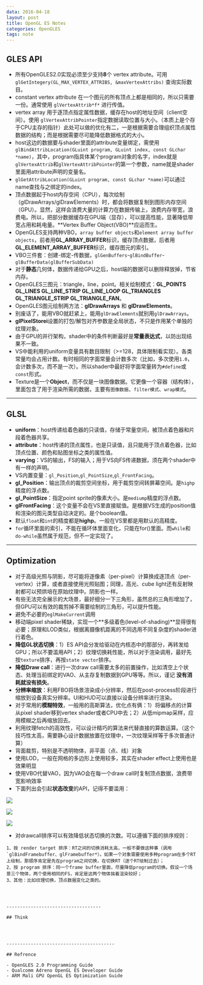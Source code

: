 ```yaml
---
data: 2016-04-18
layout: post
title: OpenGL ES Notes
categories: OpenGLES
tags: note
---
```


## GLES API

- 所有OpenGLES2.0实现必须至少支持**8**个 vertex attribute。可用 `glGetIntegery(GL_MAX_VERTEX_ATTRIBS, &maxVertexAttribs)` 查询实际数目。
- constant vertex attribute 在一个图元的所有顶点上都是相同的，所以只需要一份。通常使用 `glVertexAttrib*f*` 进行传值。
- vertex array 用于逐顶点指定属性数据，缓存在host的地址空间（client空间）。使用 `glVertexAttribPointer`指定数据读取位置与大小。（本质上是个存于CPU主存的指针）此处可以做的优化有二，一是根据需要合理组织顶点属性数据的结构；而是根据需要尽可能降低数据格式的大小。
- host这边的数据要与shader里面的attribute变量绑定，需使用`glBindAttribLocation(GLuint program, GLuint index, const GLchar *name)`，其中，program指具体某个program对象的名字，index就是`glVertexAttrib`和`glVertexAttribPointer`的第一个参数，name就是shader里面用attribute声明的变量名。
- `glGetAttribLocation(GLuint program, const GLchar *name)`可以通过name查找与之绑定的index。
- 顶点数据起于host内存空间（CPU），每次绘制（glDrawArrays/glDrawElements）时，都会将数据复制到图形内存空间（GPU）。显然，这样会浪费大量的计算力在数据传输上，浪费内存带宽，浪费电。所以，把部分数据缓存在GPU端（显存），可以提高性能，显著降低带宽占用和耗电量。**Vertex Buffer Object(VBO)**应运而生。
- OpenGLES支持两种VBO，`array buffer objects`和`element array buffer objects`，前者用**GL_ARRAY_BUFFER**标识，缓存顶点数据，后者用**GL_ELEMENT_ARRAY_BUFFER**标识，缓存图元的索引。
- VBO三件套：创建-绑定-传数据，`glGenBuffers`-`glBindBuffer`-`glBufferData(glBufferSubData)`
- 对于**静态**几何体，数据传递给GPU之后，host端的数据可以删除释放掉，节省内存。
- OpenGLES三图元：triangle，line，point。相关绘制模式：**GL_POINTS GL_LINES GL_LINE_STRIP GL_LINE_LOOP GL_TRIANGLES GL_TRIANGLE_STRIP GL_TRIANGLE_FAN**。
- OpenGLES图元绘制两方法：**glDrawArrays** 和 **glDrawElements**。
- 别废话了，能用VBO就赶紧上，能用`glDrawElements`就别用`glDrawArrays`。
- **glPixelStorei**设置的打包/解包对齐参数是全局状态，不只是作用某个单独的纹理对象。
- 由于GPU的并行架构，shader中的条件判断最好是**常量表达式**，以防出现结果不一致。
- VS中能利用的uniform变量具有数目限制（>=128，具体限制看实现）。各类常量均会占用计数。有时相同的字面常量会计数多次（比如，多次使用`1.0`，会计数多次，而不是一次）。所以shader中最好将字面常量转为`#define`或`const`形式。
- Texture是一个**Object**，而不仅是一块图像数据。它更像一个容器（结构体），里面包含了用于渲染所需的数据，主要有`图像数据`、`filter模式`、`wrap模式`。


---------------------------------------------

## GLSL

- **uniform**：host传递给着色器的只读值，存储于常量空间，被顶点着色器和片段着色器共享。
- **attribute**：host传递的顶点属性，也是只读值，且只能用于顶点着色器，比如顶点位置、颜色和贴图坐标之类的属性值。
- **varying**：VS的输出，FS的输入；用于VS向FS传递数据，须在两个shader中有一样的声明。
- VS内置变量：`gl_Position`,`gl_PointSize`,`gl_FrontFacing`。
- **gl_Position**：输出顶点的裁剪空间坐标，用于裁剪空间转屏幕空间。是`highp`精度的浮点数。
- **gl_PointSize**：指定point sprite的像素大小。是`mediump`精度的浮点数。
- **glFrontFacing**：这个变量不会在VS里直接赋值。是根据VS生成的position值和渲染的图元类型自动决定的。是个boolean值。
- 默认`float`和`int`的精度都是**highp**。一般在VS里都是用默认的高精度。
- `for`循环里面的索引，不能在循环体里面变化，只能在for()里面。而`while`和`do-while`虽然属于规范，但不一定实现了。


--------------------------------------------

## Optimization

- 对于高级光照与阴影，尽可能将逐像素（per-pixel）计算换成逐顶点（per-vertex）计算，或者直接使用光照贴图；同理，高光、cube light还有反射映射都可以预烘培在原始纹理中。阴影也一样。
- 有些无法完全展示的大场景，最好细分一下三角形，虽然总的三角形增加了，但GPU可以有效的裁剪掉不需要绘制的三角形，可以提升性能。
- 避免不必要的`eglMakeCurrent`调用
- 移动端pixel shader稀缺，实现一个**多级着色(level-of-shading)**显得很有必要；原理和LOD类似，根据离摄像机距离的不同选用不同复杂度的shader进行着色。
- **降低GL状态切换**：1）ES API会分发给驱动在内核态中的那部分，再转发给GPU；所以不要滥用API；2）纹理切换耗性能，所以对于渲染调用，最好先按`texture`排序，再按`state vector`排序。
- **降低Draw call**：进行一次draw call需要太多的前置操作，比如清空上个状态、处理当前绑定的VAO、从主存复制数据到GPU等等。所以，谨记 **没有消耗就没有损失**。
- **分辨率缩放**：利用FBO将场景渲染成小分辨率，然后在post-process阶段进行缩放到设备真实分辨率。UI和HUD可以直接以设备分辨率进行渲染。
- 对于常用的**模糊特效**，一般用的高斯算法，优化点有俩：1）将偏移点的计算从pixel shader移到vertex shader或者CPU中去；2）从低mipmap采样，应用模糊之后再缩放回去。
- 利用纹理fetch的高效性，可以设计精巧的算法来代替直接的算数运算。（这个技巧性太高，需要静心设计数据放置在纹理中，一次纹理采样等于多次普通计算）
- 背面裁剪，特别是不透明物体，非平面（点、线）对象
- 使用LOD，一般在网格的多边形上使用较多，其实在shader effect上使用也是效果明显
- 使用VBO代替VAO，因为VAO会在每一个draw call时复制顶点数据，浪费带宽影响效率
- 下面列出会引起**状态改变**的API，记得不要滥用：



![](/image/gles_01.png)

![](/image/gles_02.png)

![](/image/gles_03.png)

- 对drawcall排序可以有效降低状态切换的次数。可以遵循下面的排序规则：

```
1、按 render target 排序：RT之间的切换消耗太高，一般不要做这种事（调用 `glBindFramebuffer、glFramebuffer*）。如果一个对象需要使用多种program在多个RT上绘制，那顺序肯定是先在program之间切换，在切换RT（逐个RT绘制过去）；
2、按 program 排序：同一个frame buffer里面，尽量降低program的切换。假设一个场景三个物体，两个使用相同的FS，肯定是这两个物体挨着渲染较好；
3、其他：比如纹理切换，顶点数据变化之类的。




-----------------------------------

## Think




----------------------------------------

## Refrence

- OpenGLES 2.0 Programming Guide
- Qualcomm Adreno OpenGL ES Developer Guide
- ARM Mali GPU OpenGL ES Optimization Guide